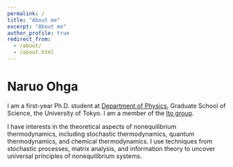 ```yaml
---
permalink: /
title: "About me"
excerpt: "About me"
author_profile: true
redirect_from: 
  - /about/
  - /about.html
---
```


Naruo Ohga
======
I am a first-year Ph.D. student at [Department of Physics](https://www.phys.s.u-tokyo.ac.jp/en/), Graduate School of Science, the University of Tokyo. I am a member of the [Ito group](http://webpark2072.sakura.ne.jp/laben/).

I have interests in the theoretical aspects of nonequilibrium thermodynamics, including stochastic thermodynamics, quantum thermodynamics, and chemical thermodynamics. I use techniques from stochastic processes, matrix analysis, and information theory to uncover universal principles of nonequilibrium systems.
